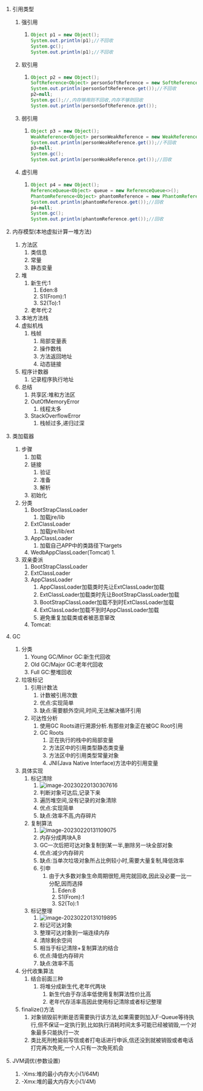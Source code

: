 1. 引用类型

   1. 强引用

      1. ```java
         Object p1 = new Object();
         System.out.println(p1);//不回收
         System.gc();
         System.out.println(p1);//不回收
         ```

   2. 软引用

      1. ```java
         Object p2 = new Object();
         SoftReference<Object> personSoftReference = new SoftReference<>(p2);
         System.out.println(personSoftReference.get());//不回收
         p2=null;
         System.gc();//,内存够用则不回收,内存不够则回收
         System.out.println(personSoftReference.get());
         ```

   3. 弱引用

      1. ```java
         Object p3 = new Object();
         WeakReference<Object> personWeakReference = new WeakReference<>(p3);
         System.out.println(personWeakReference.get());//不回收
         p3=null;
         System.gc();
         System.out.println(personWeakReference.get());//回收
         ```

   4. 虚引用

      1. ```java
         Object p4 = new Object();
         ReferenceQueue<Object> queue = new ReferenceQueue<>();
         PhantomReference<Object> phantomReference = new PhantomReference<>(p4, queue);
         System.out.println(phantomReference.get());//回收
         p4=null;
         System.gc();
         System.out.println(phantomReference.get());//回收
         ```

2. 内存模型(本地虚拟计算一堆方法)

   1. 方法区
      1. 类信息
      2. 常量
      3. 静态变量
   2. 堆
      1. 新生代:1
         1. Eden:8
         2. S1(From):1
         3. S2(To):1
      2. 老年代:2
   3. 本地方法栈
   4. 虚拟机栈
      1. 栈帧
         1. 局部变量表
         2. 操作数栈
         3. 方法返回地址
         4. 动态链接
   5. 程序计数器
      1. 记录程序执行地址
   6. 总结
      1. 共享区:堆和方法区
      2. OutOfMemoryError
         1. 线程太多
      3. StackOverflowError
         1. 栈帧过多,递归过深

3. 类加载器
   1. 步骤
      1. 加载
      2. 链接
         1. 验证
         2. 准备
         3. 解析
      3. 初始化
   2. 分类
      1. BootStrapClassLoader
         1. 加载jre/lib
      2. ExtClassLoader
         1. 加载jre/lib/ext
      3. AppClassLoader
         1. 加载自己APP中的类路径下targets
      4. WedbAppClassLoader(Tomcat)
         1. 
   3. 双亲委派
      1. BootStrapClassLoader
      2. ExtClassLoader
      3. AppClassLoader
         1. AppClassLoader加载类时先让ExtClassLoader加载
         2. ExtClassLoader加载类时先让BootStrapClassLoader加载
         3. BootStrapClassLoader加载不到时ExtClassLoader加载
         4. ExtClassLoader加载不到时AppClassLoader加载
         5. 避免重复加载类或者被恶意窜改
      4. Tomcat:

4. GC
   1. 分类
      1. Young GC/Minor GC:新生代回收
      2. Old GC/Major GC:老年代回收
      3. Full GC:整堆回收
   2. 垃圾标记
      1. 引用计数法
         1. 计数被引用次数
         2. 优点:实现简单
         3. 缺点:需要额外空间,时间,无法解决循环引用
      2. 可达性分析
         1. 使用GC Roots进行溯源分析.有那些对象正在被GC Root引用
         2. GC Roots
            1. 正在执行的栈中的局部变量
            2. 方法区中的引用类型静态类变量
            3. 方法区中的引用类型常量对象
            3. JNI(Java Native Interface)方法中的引用变量
   3. 具体实现
      1. 标记清除
         1. ![image-20230220130307616](C:\Users\77023\Desktop\MD笔记\MD\Notes\Java\images\image-20230220130307616.png)
         2. 判断对象可达后,记录下来
         3. 遍历堆空间,没有记录的对象清除
         4. 优点:实现简单
         5. 缺点:效率不高,内存碎片
      2. 复制算法
         1. ![image-20230220131109075](C:\Users\77023\Desktop\MD笔记\MD\Notes\Java\image-20230220131109075.png)
         2. 内存分成两块A,B
         3. GC一次后把可达对象复制到某一半,删除另一块全部对象
         4. 优点:减少内存碎片
         5. 缺点:当单次垃圾对象所占比例较小时,需要大量复制,降低效率
         6. 引申
            1. 由于大多数对象生命周期很短,用完就回收,因此没必要一比一分配,因而选择
               1. Eden:8
               2. S1(From):1
               3. S2(To):1
      3. 标记整理
         1. ![image-20230220131019895](C:\Users\77023\Desktop\MD笔记\MD\Notes\Java\images\image-20230220131019895.png)
         2. 标记可达对象
         3. 整理可达对象到一端连续内存
         4. 清除剩余空间
         5. 相当于标记清除+复制算法的结合
         6. 优点:降低内存碎片
         7. 缺点:效率不高
   4. 分代收集算法
      1. 结合前面三种
         1. 将堆分成新生代,老年代两块
            1. 新生代由于存活率低使用复制算法性价比高
            2. 老年代存活率高因此使用标记清除或者标记整理
   5. finalize()方法
      1. 对象销毁前判断是否需要执行该方法,如果需要则加入F-Queue等待执行,但不保证一定执行到,比如执行消耗时间太多可能已经被销毁,一个对象最多只能执行一次
      2. 类比死刑枪毙前写信或者打电话进行申诉,信还没到就被销毁或者电话打完再次免死,一个人只有一次免死机会

5. JVM调优(参数设置)
   1. -Xms:堆的最小内存大小(1/64M)
   2. -Xmx:堆的最大内存大小(1/4M)